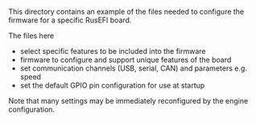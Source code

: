 This directory contains an example of the files needed to configure the
firmware for a specific RusEFI board.

The files here
 - select specific features to be included into the firmware
 - firmware to configure and support unique features of the board
 - set communication channels (USB, serial, CAN) and parameters e.g. speed 
 - set the default GPIO pin configuration for use at startup

Note that many settings may be immediately reconfigured by the engine
configuration.
